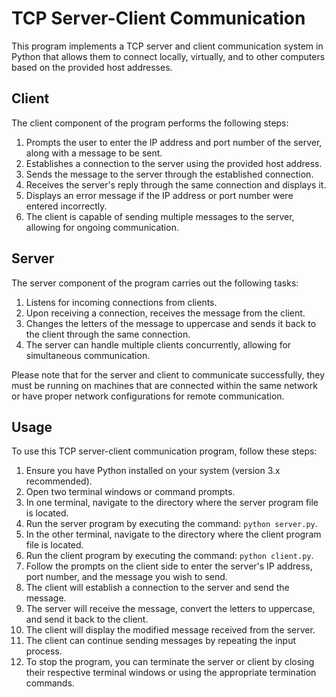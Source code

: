 # TCP Server-Client Communication

This program implements a TCP server and client communication system in Python that allows them to connect locally, virtually, and to other computers based on the provided host addresses.

## Client

The client component of the program performs the following steps:

1. Prompts the user to enter the IP address and port number of the server, along with a message to be sent.
2. Establishes a connection to the server using the provided host address.
3. Sends the message to the server through the established connection.
4. Receives the server's reply through the same connection and displays it.
5. Displays an error message if the IP address or port number were entered incorrectly.
6. The client is capable of sending multiple messages to the server, allowing for ongoing communication.

## Server

The server component of the program carries out the following tasks:

1. Listens for incoming connections from clients.
2. Upon receiving a connection, receives the message from the client.
3. Changes the letters of the message to uppercase and sends it back to the client through the same connection.
4. The server can handle multiple clients concurrently, allowing for simultaneous communication.

Please note that for the server and client to communicate successfully, they must be running on machines that are connected within the same network or have proper network configurations for remote communication.

## Usage

To use this TCP server-client communication program, follow these steps:

1. Ensure you have Python installed on your system (version 3.x recommended).
2. Open two terminal windows or command prompts.
3. In one terminal, navigate to the directory where the server program file is located.
4. Run the server program by executing the command: `python server.py`.
5. In the other terminal, navigate to the directory where the client program file is located.
6. Run the client program by executing the command: `python client.py`.
7. Follow the prompts on the client side to enter the server's IP address, port number, and the message you wish to send.
8. The client will establish a connection to the server and send the message.
9. The server will receive the message, convert the letters to uppercase, and send it back to the client.
10. The client will display the modified message received from the server.
11. The client can continue sending messages by repeating the input process.
12. To stop the program, you can terminate the server or client by closing their respective terminal windows or using the appropriate termination commands.

